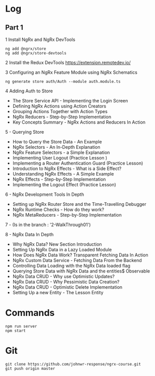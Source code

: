 # Log
## Part 1
1 Install NgRx and NgRx DevTools
```
ng add @ngrx/store
ng add @ngrx/store-devtools
```

2 Install the Redux DevTools
  https://extension.remotedev.io/

3 Configuring an NgRx Feature Module using NgRx Schematics
```
ng generate store auth/Auth --module auth.module.ts
```
4 Adding Auth to Store
- The Store Service API - Implementing the Login Screen 
- Defining NgRx Actions using Action Creators
- Grouping Actions Together with Action Types
- NgRx Reducers - Step-by-Step Implementation
- Key Concepts Summary - NgRx Actions and Reducers In Action

5 - Querying Store
- How to Query the Store Data - An Example
- NgRx Selectors - An In-Depth Explanation
- NgRx Feature Selectors - a Simple Explanation
- Implementing User Logout (Practice Lesson )
- Implementing a Router Authentication Guard (Practice Lesson)
- Introduction to NgRx Effects - What is a Side Effect?
- Understanding NgRx Effects - A Simple Example
- NgRx Effects - Step-by-Step Implementation
- Implementing the Logout Effect (Practice Lesson)

6 - NgRx Development Tools In Depth
- Setting up NgRx Router Store and the Time-Travelling Debugger
- NgRx Runtime Checks - How do they work?
- NgRx MetaReducers - Step-by-Step Implementation

7 - (Is in the branch : '2-WalkThrough01')

8 - NgRx Data In Depth
- Why NgRx Data? New Section Introduction
- Setting Up NgRx Data in a Lazy Loaded Module
- How Does NgRx Data Work? Transparent Fetching Data In Action
- NgRx Custom Data Service - Fetching Data From the Backend
- Controlling Data Loading with the NgRx Data loaded flag
- Querying Store Data with NgRx Data and the entities$ Observable
- NgRx Data CRUD - Why use Optimistic Updates?
- NgRx Data CRUD - Why Pessimistic Data Creation?
- NgRx Data CRUD - Optimistic Delete Implementation
- Setting Up a new Entity - The Lesson Entity

# Commands
```
npm run server
npm start
```

# Git
```
git clone https://github.com/johnwr-response/ngrx-course.git
git push origin master
